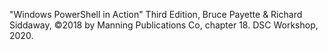 "Windows PowerShell in Action" Third Edition, Bruce Payette & Richard Siddaway, ©2018 by Manning Publications Co, chapter 18.
DSC Workshop, 2020.
